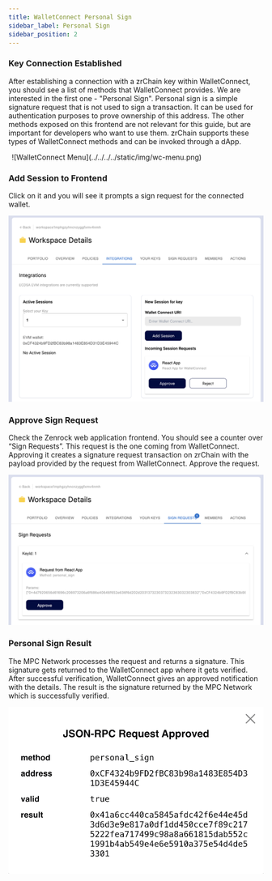 ```yaml
---
title: WalletConnect Personal Sign 
sidebar_label: Personal Sign
sidebar_position: 2
---
```


### Key Connection Established

After establishing a connection with a zrChain key within WalletConnect, you should see a list of methods that WalletConnect provides. We are interested in the first one - "Personal Sign". 
Personal sign is a simple signature request that is not used to sign a transaction. It can be used for authentication purposes to prove ownership of this address.
The other methods exposed on this frontend are not relevant for this guide, but are important for developers who want to use them. zrChain supports these types of WalletConnect methods and can be invoked through a dApp.

<div style={{maxWidth: "400px", margin: "0 auto"}}>
 
![WalletConnect Menu](../../../../static/img/wc-menu.png)

</div>

### Add Session to Frontend 

Click on it and you will see it prompts a sign request for the connected wallet.

<div style={{maxWidth: "800px", margin: "0 auto"}}>

![WalletConnect Approve Connection](../../../../static/img/wc-approve-connection.png)

</div>

### Approve Sign Request

Check the Zenrock web application frontend. You should see a counter over “Sign Requests”. This request is the one coming from WalletConnect. Approving it creates a signature request transaction on zrChain with the payload provided by the request from WalletConnect. Approve the request. 

<div style={{maxWidth: "800px", margin: "0 auto"}}>

![WalletConnect Personal Sign](../../../../static/img/wc-personal-sign.png)

</div>

### Personal Sign Result 

The MPC Network processes the request and returns a signature. This signature gets returned to the WalletConnect app where it gets verified. After successful verification, WalletConnect gives an approved notification with the details. The result is the signature returned by the MPC Network which is successfully verified.

<div style={{maxWidth: "400px", margin: "0 auto"}}>

![WalletConnect Approved Personal Sign](../../../../static/img/wc-approved-sign.png)

</div>
